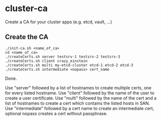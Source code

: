 # cluster-ca
Create a CA for your cluster apps (e.g. etcd, vault, ...)

Create the CA
-------------

```
./init-ca.sh <name_of_ca>
cd <name_of_ca>
./createCerts.sh server testsrv-1 testsrv-2 testsrv-3
./createCerts.sh client crazy_einstein
./createCerts.sh multi my-etcd-cluster etcd-1 etcd-2 etcd-3
./createCerts.sh intermediate <nopass> cert_name
```
Done.

Use "server" followed by a list of hostnames to create multiple certs, one for every listed hostname.
Use "client" followed by the name of the user to create a user certificate.
Use "multi" followed by the name of the cert and a list of hostnames to create a cert which contains the listed hosts in SAN.
Use "intermediate" followed by a cert name to create an intermediate cert, optional nopass creates a cert without passphrase.